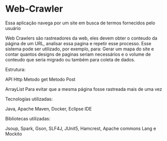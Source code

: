 # Web-Crawler
Essa aplicação navega por um site em busca de termos fornecidos pelo usuário

Web Crawlers são rastreadores da web, eles devem obter o conteudo da página de um URL, analisar essa pagina e repetir esse processo.
Esse sistema pode ser utilizado, por exemplo, para: Gerar um mapa do site e contar quantos designs de paginas seriam necessários e o volume de conteudo que seria migrado ou também para coleta de dados.

Estrutura:

API Http
Metodo get
Metodo Post

ArrayList
Para evitar que a mesma página fosse rastreada mais de uma vez


Tecnologias utilizadas:

Java, Apache Maven, Docker, Eclipse IDE

Bibliotecas utilizadas:

Jsoup, Spark, Gson, SLF4J, JUnit5, Hamcrest, Apache commons Lang e Mockito














